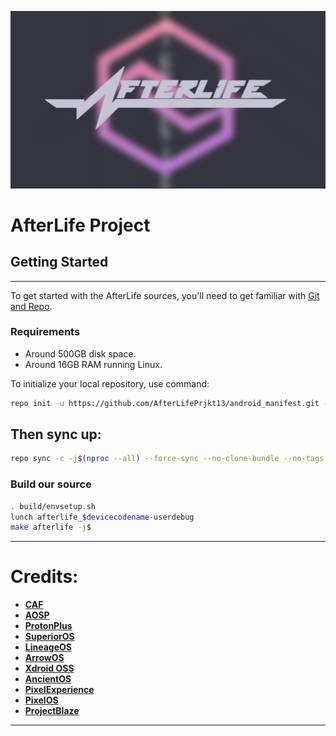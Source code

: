 
![banner](https://raw.githubusercontent.com/Old-Crocs/script/main/afterlife_banner.png)
# AfterLife Project

## Getting Started ## 
---------------
To get started with the AfterLife sources, you'll need to get
familiar with [Git and Repo](https://source.android.com/setup/build/downloading).

### Requirements
- Around 500GB disk space.
- Around 16GB RAM running Linux.

To initialize your local repository, use command:

```bash
repo init -u https://github.com/AfterLifePrjkt13/android_manifest.git -b tiramisu
```

## Then sync up: ##

```bash
repo sync -c -j$(nproc --all) --force-sync --no-clone-bundle --no-tags
```

### Build our source ###

```bash
. build/envsetup.sh
lunch afterlife_$devicecodename-userdebug
make afterlife -j$
```

-----------------------------------------------------------------------------
Credits:
=======
 * [**CAF**](https://source.codeaurora.org)
 * [**AOSP**](https://android.googlesource.com)
 * [**ProtonPlus**](https://github.com/protonplus-org)
 * [**SuperiorOS**](https://github.com/SuperiorOS)
 * [**LineageOS**](https://github.com/LineageOS)
 * [**ArrowOS**](https://github.com/ArrowOS)
 * [**Xdroid OSS**](https://github.com/xdroid-oss)
 * [**AncientOS**](https://github.com/ancient-lab)
 * [**PixelExperience**](https://github.com/PixelExperience)
 * [**PixelOS**](https://github.com/PixelOS-AOSP)
 * [**ProjectBlaze**](https://github.com/ProjectBlaze)
-----------------------------------------------------------------------------
